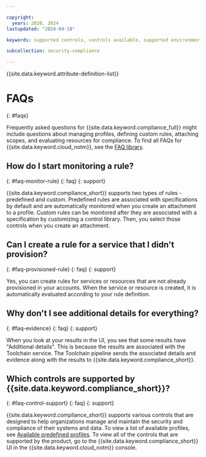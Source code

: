 ```yaml
---

copyright:
  years: 2020, 2024
lastupdated: "2024-04-18"

keywords: supported controls, controls available, supported environments, rule, profile, compliance issue, predefined rules, user-defined rules

subcollection: security-compliance

---
```


{{site.data.keyword.attribute-definition-list}}


# FAQs
{: #faqs}

Frequently asked questions for {{site.data.keyword.compliance_full}} might include questions about managing profiles, defining custom rules, attaching scopes, and evaluating resources for compliance. To find all FAQs for {{site.data.keyword.cloud_notm}}, see the [FAQ library](/docs/faqs).


## How do I start monitoring a rule?
{: #faq-monitor-rule}
{: faq}
{: support}

{{site.data.keyword.compliance_short}} supports two types of rules - predefined and custom. Predefined rules are associated with specifications by default and are automatically monitored when you create an attachment to a profile. Custom rules can be monitored after they are associated with a specification by customizing a control library. Then, you select those controls when you create an attachment.


## Can I create a rule for a service that I didn't provision?
{: #faq-provisioned-rule}
{: faq}
{: support}

Yes, you can create rules for services or resources that are not already provisioned in your accounts. When the service or resource is created, it is automatically evaluated according to your rule definition.

## Why don't I see additional details for everything?
{: #faq-evidence}
{: faq}
{: support}

When you look at your results in the UI, you see that some results have "Additional details". This is because the results are associated with the Toolchain service. The Toolchain pipeline sends the associated details and evidence along with the results to {{site.data.keyword.compliance_short}}.


## Which controls are supported by {{site.data.keyword.compliance_short}}?
{: #faq-control-support}
{: faq}
{: support}

{{site.data.keyword.compliance_short}} supports various controls that are designed to help organizations manage and maintain the security and compliance of their systems and data. To view a list of available profiles, see [Available predefined profiles](/docs/security-compliance?topic=security-compliance-predefined-profiles). To view all of the controls that are supported by the product, go to the {{site.data.keyword.compliance_short}} UI in the {{site.data.keyword.cloud_notm}} console.

